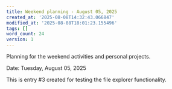 ```yaml
---
title: Weekend planning - August 05, 2025
created_at: '2025-08-08T14:32:43.066847'
modified_at: '2025-08-08T18:01:23.155496'
tags: []
word_count: 24
version: 1
---
```


Planning for the weekend activities and personal projects.

Date: Tuesday, August 05, 2025

This is entry #3 created for testing the file explorer functionality.